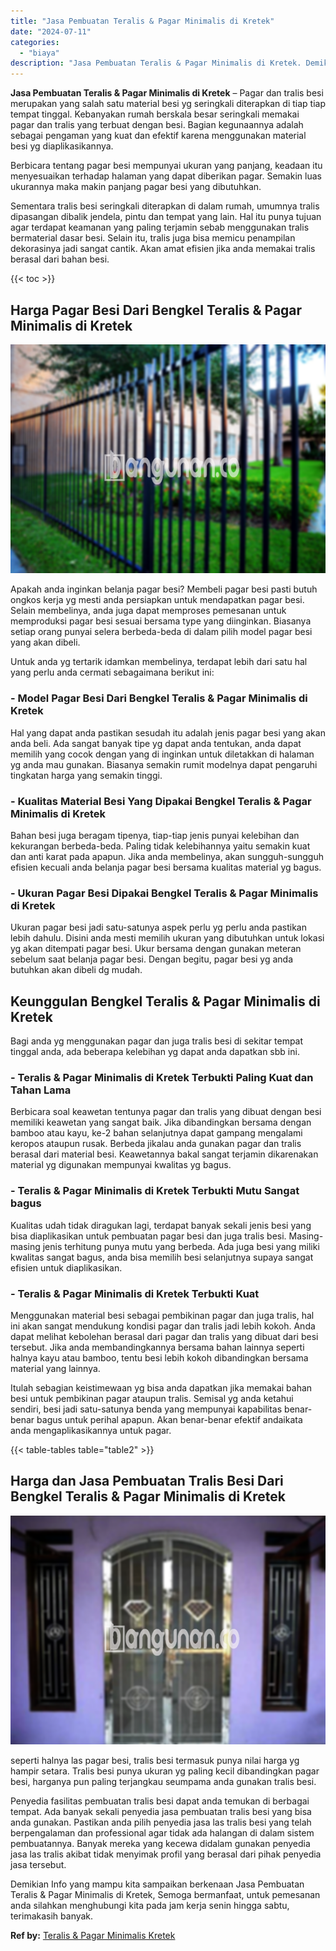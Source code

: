 ```yaml
---
title: "Jasa Pembuatan Teralis & Pagar Minimalis di Kretek"
date: "2024-07-11"
categories: 
  - "biaya"
description: "Jasa Pembuatan Teralis & Pagar Minimalis di Kretek. Demikian Info yang mampu kita sampaikan berkenaan Jasa Pembuatan Teralis & Pagar Minimalis di Kretek, Sem..."
---
```


**Jasa Pembuatan Teralis & Pagar Minimalis di Kretek** – Pagar dan tralis besi merupakan yang salah satu material besi yg seringkali diterapkan di tiap tiap tempat tinggal. Kebanyakan rumah berskala besar seringkali memakai pagar dan tralis yang terbuat dengan besi. Bagian kegunaannya adalah sebagai pengaman yang kuat dan efektif karena menggunakan material besi yg diaplikasikannya.

Berbicara tentang pagar besi mempunyai ukuran yang panjang, keadaan itu menyesuaikan terhadap halaman yang dapat diberikan pagar. Semakin luas ukurannya maka makin panjang pagar besi yang dibutuhkan.

Sementara tralis besi seringkali diterapkan di dalam rumah, umumnya tralis dipasangan dibalik jendela, pintu dan tempat yang lain. Hal itu punya tujuan agar terdapat keamanan yang paling terjamin sebab menggunakan tralis bermaterial dasar besi. Selain itu, tralis juga bisa memicu penampilan dekorasinya jadi sangat cantik. Akan amat efisien jika anda memakai tralis berasal dari bahan besi.

{{< toc >}}

## Harga Pagar Besi Dari Bengkel Teralis & Pagar Minimalis di Kretek

![Jasa Pembuatan Teralis & Pagar Minimalis di Kretek](/images/pagar-minimalis-murah-48.png)

Apakah anda inginkan belanja pagar besi? Membeli pagar besi pasti butuh ongkos kerja yg mesti anda persiapkan untuk mendapatkan pagar besi. Selain membelinya, anda juga dapat memproses pemesanan untuk memproduksi pagar besi sesuai bersama type yang diinginkan. Biasanya setiap orang punyai selera berbeda-beda di dalam pilih model pagar besi yang akan dibeli.

Untuk anda yg tertarik idamkan membelinya, terdapat lebih dari satu hal yang perlu anda cermati sebagaimana berikut ini:
### \- Model Pagar Besi Dari Bengkel Teralis & Pagar Minimalis di Kretek

Hal yang dapat anda pastikan sesudah itu adalah jenis pagar besi yang akan anda beli. Ada sangat banyak tipe yg dapat anda tentukan, anda dapat memilih yang cocok dengan yang di inginkan untuk diletakkan di halaman yg anda mau gunakan. Biasanya semakin rumit modelnya dapat pengaruhi tingkatan harga yang semakin tinggi.

### \- Kualitas Material Besi Yang Dipakai Bengkel Teralis & Pagar Minimalis di Kretek

Bahan besi juga beragam tipenya, tiap-tiap jenis punyai kelebihan dan kekurangan berbeda-beda. Paling tidak kelebihannya yaitu semakin kuat dan anti karat pada apapun. Jika anda membelinya, akan sungguh-sungguh efisien kecuali anda belanja pagar besi bersama kualitas material yg bagus.

### \- Ukuran Pagar Besi Dipakai Bengkel Teralis & Pagar Minimalis di Kretek

Ukuran pagar besi jadi satu-satunya aspek perlu yg perlu anda pastikan lebih dahulu. Disini anda mesti memilih ukuran yang dibutuhkan untuk lokasi yg akan ditempati pagar besi. Ukur bersama dengan gunakan meteran sebelum saat belanja pagar besi. Dengan begitu, pagar besi yg anda butuhkan akan dibeli dg mudah.

## Keunggulan Bengkel Teralis & Pagar Minimalis di Kretek

Bagi anda yg menggunakan pagar dan juga tralis besi di sekitar tempat tinggal anda, ada beberapa kelebihan yg dapat anda dapatkan sbb ini.

### \- Teralis & Pagar Minimalis di Kretek Terbukti Paling Kuat dan Tahan Lama

Berbicara soal keawetan tentunya pagar dan tralis yang dibuat dengan besi memiliki keawetan yang sangat baik. Jika dibandingkan bersama dengan bamboo atau kayu, ke-2 bahan selanjutnya dapat gampang mengalami keropos ataupun rusak. Berbeda jikalau anda gunakan pagar dan tralis berasal dari material besi. Keawetannya bakal sangat terjamin dikarenakan material yg digunakan mempunyai kwalitas yg bagus.

### \- Teralis & Pagar Minimalis di Kretek Terbukti Mutu Sangat bagus

Kualitas udah tidak diragukan lagi, terdapat banyak sekali jenis besi yang bisa diaplikasikan untuk pembuatan pagar besi dan juga tralis besi. Masing-masing jenis terhitung punya mutu yang berbeda. Ada juga besi yang miliki kwalitas sangat bagus, anda bisa memilih besi selanjutnya supaya sangat efisien untuk diaplikasikan.

### \- Teralis & Pagar Minimalis di Kretek Terbukti Kuat

Menggunakan material besi sebagai pembikinan pagar dan juga tralis, hal ini akan sangat mendukung kondisi pagar dan tralis jadi lebih kokoh. Anda dapat melihat kebolehan berasal dari pagar dan tralis yang dibuat dari besi tersebut. Jika anda membandingkannya bersama bahan lainnya seperti halnya kayu atau bamboo, tentu besi lebih kokoh dibandingkan bersama material yang lainnya.

Itulah sebagian keistimewaan yg bisa anda dapatkan jika memakai bahan besi untuk pembikinan pagar ataupun tralis. Semisal yg anda ketahui sendiri, besi jadi satu-satunya benda yang mempunyai kapabilitas benar-benar bagus untuk perihal apapun. Akan benar-benar efektif andaikata anda mengaplikasikannya untuk pagar.

{{< table-tables table="table2" >}}

## Harga dan Jasa Pembuatan Tralis Besi Dari Bengkel Teralis & Pagar Minimalis di Kretek

![Jasa Pembuatan Teralis & Pagar Minimalis di Kretek](/images/teralis-minimalis-murah-18.png)

seperti halnya las pagar besi, tralis besi termasuk punya nilai harga yg hampir setara. Tralis besi punya ukuran yg paling kecil dibandingkan pagar besi, harganya pun paling terjangkau seumpama anda gunakan tralis besi.

Penyedia fasilitas pembuatan tralis besi dapat anda temukan di berbagai tempat. Ada banyak sekali penyedia jasa pembuatan tralis besi yang bisa anda gunakan. Pastikan anda pilih penyedia jasa las tralis besi yang telah berpengalaman dan professional agar tidak ada halangan di dalam sistem pembuatannya. Banyak mereka yang kecewa didalam gunakan penyedia jasa las tralis akibat tidak menyimak profil yang berasal dari pihak penyedia jasa tersebut.

Demikian Info yang mampu kita sampaikan berkenaan Jasa Pembuatan Teralis & Pagar Minimalis di Kretek, Semoga bermanfaat, untuk pemesanan anda silahkan menghubungi kita pada jam kerja senin hingga sabtu, terimakasih banyak.

**Ref by:** [Teralis & Pagar Minimalis Kretek](https://id.wikipedia.org/wiki/Teralis)
